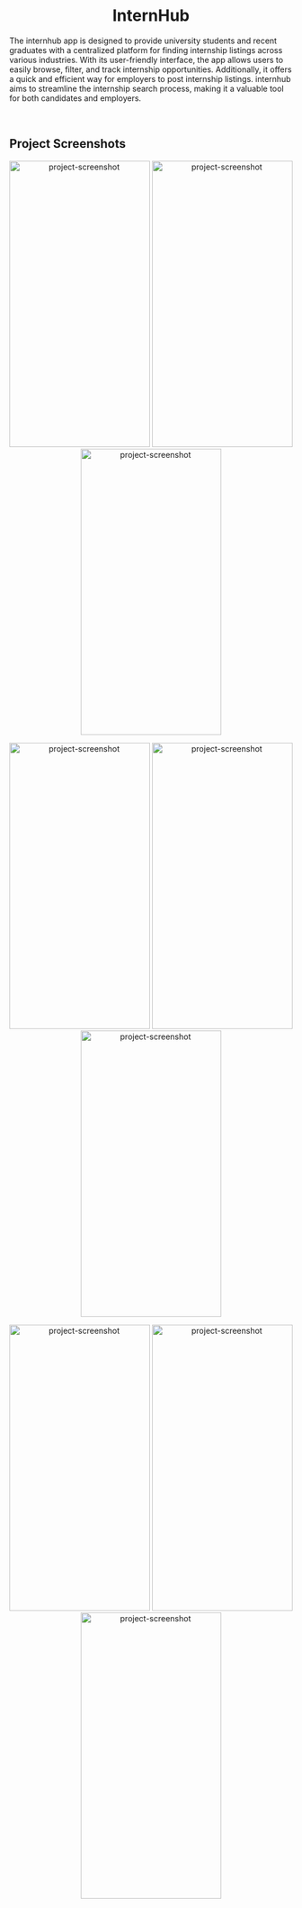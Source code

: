 <h1 align="center" id="title">InternHub</h1>

<p id="description">The internhub app is designed to provide university students and recent graduates with a centralized platform for finding internship listings across various industries. With its user-friendly interface, the app allows users to easily browse, filter, and track internship opportunities. Additionally, it offers a quick and efficient way for employers to post internship listings. internhub aims to streamline the internship search process, making it a valuable tool for both candidates and employers.</p>
<br />

## Project Screenshots

<p align="center"><img src="https://i.imgur.com/NceLRZ2.jpeg" alt="project-screenshot" width="250" height="508/"> <img src="https://i.imgur.com/2v9xhA5.jpeg" alt="project-screenshot" width="250" height="508/"> <img src="https://i.imgur.com/4vEAzAK.jpeg" alt="project-screenshot" width="250" height="508/"> </p>
<p align="center"><img src="https://i.imgur.com/VPLF793.jpeg" alt="project-screenshot" width="250" height="508/"> <img src="https://i.imgur.com/nm6DJhT.jpeg" alt="project-screenshot" width="250" height="508/"> <img src="https://i.imgur.com/FDsZhnQ.jpeg" alt="project-screenshot" width="250" height="508/"></p>
<p align="center"><img src="https://i.imgur.com/r4MaTN5.jpeg" alt="project-screenshot" width="250" height="508/"> <img src="https://i.imgur.com/M5PmP9R.jpeg" alt="project-screenshot" width="250" height="508/"> <img src="https://i.imgur.com/ZDY1If2.jpeg" alt="project-screenshot" width="250" height="508/"></p>
